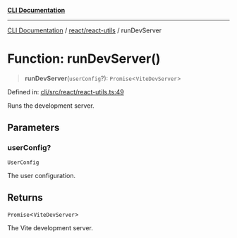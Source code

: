 [**CLI Documentation**](../../../README.md)

***

[CLI Documentation](../../../README.md) / [react/react-utils](../README.md) / runDevServer

# Function: runDevServer()

> **runDevServer**(`userConfig`?): `Promise`\<`ViteDevServer`\>

Defined in: [cli/src/react/react-utils.ts:49](https://github.com/stonemjs/cli/blob/c980e34c3e365606f5472998f0ccb119c79896c3/src/react/react-utils.ts#L49)

Runs the development server.

## Parameters

### userConfig?

`UserConfig`

The user configuration.

## Returns

`Promise`\<`ViteDevServer`\>

The Vite development server.
